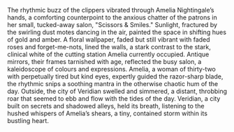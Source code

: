 The rhythmic buzz of the clippers vibrated through Amelia Nightingale’s hands, a comforting counterpoint to the anxious chatter of the patrons in her small, tucked-away salon, "Scissors & Smiles."  Sunlight, fractured by the swirling dust motes dancing in the air, painted the space in shifting hues of gold and amber.  A floral wallpaper, faded but still vibrant with faded roses and forget-me-nots, lined the walls, a stark contrast to the stark, clinical white of the cutting station Amelia currently occupied.  Antique mirrors, their frames tarnished with age, reflected the busy salon, a kaleidoscope of colours and expressions.  Amelia, a woman of thirty-two with perpetually tired but kind eyes, expertly guided the razor-sharp blade, the rhythmic snips a soothing mantra in the otherwise chaotic hum of the day.  Outside, the city of Veridian swelled and simmered, a distant, throbbing roar that seemed to ebb and flow with the tides of the day.  Veridian, a city built on secrets and shadowed alleys, held its breath, listening to the hushed whispers of Amelia’s shears, a tiny, contained storm within its bustling heart.
